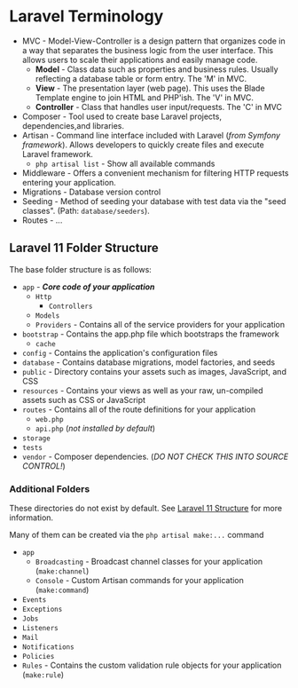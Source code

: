 # Laravel Terminology

* MVC - Model-View-Controller is a design pattern that organizes code in a way that separates the business logic from the user interface. This allows users to scale their applications and easily manage code.
  * **Model** - Class data such as properties and business rules. Usually reflecting a database table or form entry. The 'M' in MVC.
  * **View** - The presentation layer (web page). This uses the Blade Template engine to join HTML and PHP'ish. The 'V' in MVC.
  * **Controller** - Class that handles user input/requests. The 'C' in MVC
* Composer - Tool used to create base Laravel projects, dependencies,and libraries.
* Artisan - Command line interface included with Laravel (_from Symfony framework_). Allows developers to quickly create files and execute Laravel framework.
  * `php artisal list` - Show all available commands
* Middleware - Offers a convenient mechanism for filtering HTTP requests entering your application.
* Migrations - Database version control
* Seeding - Method of seeding your database with test data via the "seed classes". (Path: `database/seeders`).
* Routes - ...

## Laravel 11 Folder Structure

The base folder structure is as follows:

* `app` - _**Core code of your application**_
  * `Http`
    * `Controllers`
  * `Models`
  * `Providers` - Contains all of the service providers for your application
* `bootstrap` - Contains the app.php file which bootstraps the framework
  * `cache`
* `config` - Contains the application's configuration files
* `database` - Contains database migrations, model factories, and seeds
* `public` - Directory contains your assets such as images, JavaScript, and CSS
* `resources` - Contains your views as well as your raw, un-compiled assets such as CSS or JavaScript
* `routes` - Contains all of the route definitions for your application
  * `web.php`
  * `api.php` (_not installed by default_)
* `storage`
* `tests`
* `vendor` - Composer dependencies. (_DO NOT CHECK THIS INTO SOURCE CONTROL!_)

### Additional Folders

These directories do not exist by default. See [Laravel 11 Structure](https://laravel.com/docs/11.x/structure) for more information.

Many of them can be created via the `php artisal make:...` command

* `app`
  * `Broadcasting` - Broadcast channel classes for your application (`make:channel`)
  * `Console` - Custom Artisan commands for your application (`make:command`)
* `Events`
* `Exceptions`
* `Jobs`
* `Listeners`
* `Mail`
* `Notifications`
* `Policies`
* `Rules` - Contains the custom validation rule objects for your application (`make:rule`)
